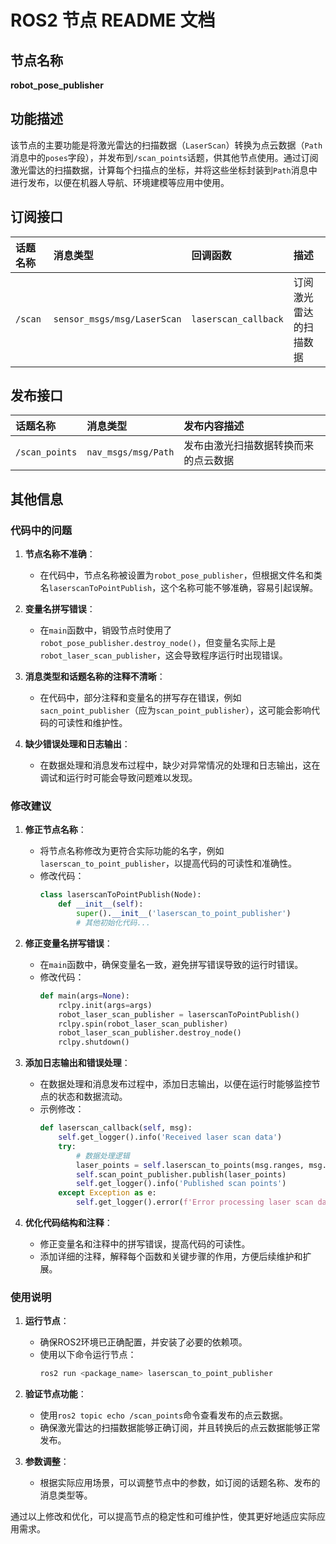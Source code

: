 # ROS2 节点 README 文档

## 节点名称
**robot_pose_publisher**

## 功能描述
该节点的主要功能是将激光雷达的扫描数据（`LaserScan`）转换为点云数据（`Path`消息中的`poses`字段），并发布到`/scan_points`话题，供其他节点使用。通过订阅激光雷达的扫描数据，计算每个扫描点的坐标，并将这些坐标封装到`Path`消息中进行发布，以便在机器人导航、环境建模等应用中使用。

## 订阅接口
| 话题名称    | 消息类型                  | 回调函数          | 描述                     |
|:------------|:--------------------------|:------------------|:-------------------------|
| `/scan`     | `sensor_msgs/msg/LaserScan` | `laserscan_callback` | 订阅激光雷达的扫描数据 |

## 发布接口
| 话题名称      | 消息类型                  | 发布内容描述                     |
|:--------------|:--------------------------|:-------------------------------|
| `/scan_points`| `nav_msgs/msg/Path`       | 发布由激光扫描数据转换而来的点云数据 |

## 其他信息

### 代码中的问题
1. **节点名称不准确**：
   - 在代码中，节点名称被设置为`robot_pose_publisher`，但根据文件名和类名`laserscanToPointPublish`，这个名称可能不够准确，容易引起误解。

2. **变量名拼写错误**：
   - 在`main`函数中，销毁节点时使用了`robot_pose_publisher.destroy_node()`，但变量名实际上是`robot_laser_scan_publisher`，这会导致程序运行时出现错误。

3. **消息类型和话题名称的注释不清晰**：
   - 在代码中，部分注释和变量名的拼写存在错误，例如`sacn_point_publisher`（应为`scan_point_publisher`），这可能会影响代码的可读性和维护性。

4. **缺少错误处理和日志输出**：
   - 在数据处理和消息发布过程中，缺少对异常情况的处理和日志输出，这在调试和运行时可能会导致问题难以发现。

### 修改建议
1. **修正节点名称**：
   - 将节点名称修改为更符合实际功能的名字，例如`laserscan_to_point_publisher`，以提高代码的可读性和准确性。
   - 修改代码：
     ```python
     class laserscanToPointPublish(Node):
         def __init__(self):
             super().__init__('laserscan_to_point_publisher')
             # 其他初始化代码...
     ```

2. **修正变量名拼写错误**：
   - 在`main`函数中，确保变量名一致，避免拼写错误导致的运行时错误。
   - 修改代码：
     ```python
     def main(args=None):
         rclpy.init(args=args)
         robot_laser_scan_publisher = laserscanToPointPublish()
         rclpy.spin(robot_laser_scan_publisher)
         robot_laser_scan_publisher.destroy_node()
         rclpy.shutdown()
     ```

3. **添加日志输出和错误处理**：
   - 在数据处理和消息发布过程中，添加日志输出，以便在运行时能够监控节点的状态和数据流动。
   - 示例修改：
     ```python
     def laserscan_callback(self, msg):
         self.get_logger().info('Received laser scan data')
         try:
             # 数据处理逻辑
             laser_points = self.laserscan_to_points(msg.ranges, msg.angle_min, msg.angle_increment)
             self.scan_point_publisher.publish(laser_points)
             self.get_logger().info('Published scan points')
         except Exception as e:
             self.get_logger().error(f'Error processing laser scan data: {e}')
     ```

4. **优化代码结构和注释**：
   - 修正变量名和注释中的拼写错误，提高代码的可读性。
   - 添加详细的注释，解释每个函数和关键步骤的作用，方便后续维护和扩展。

### 使用说明
1. **运行节点**：
   - 确保ROS2环境已正确配置，并安装了必要的依赖项。
   - 使用以下命令运行节点：
     ```bash
     ros2 run <package_name> laserscan_to_point_publisher
     ```

2. **验证节点功能**：
   - 使用`ros2 topic echo /scan_points`命令查看发布的点云数据。
   - 确保激光雷达的扫描数据能够正确订阅，并且转换后的点云数据能够正常发布。

3. **参数调整**：
   - 根据实际应用场景，可以调整节点中的参数，如订阅的话题名称、发布的消息类型等。

通过以上修改和优化，可以提高节点的稳定性和可维护性，使其更好地适应实际应用需求。